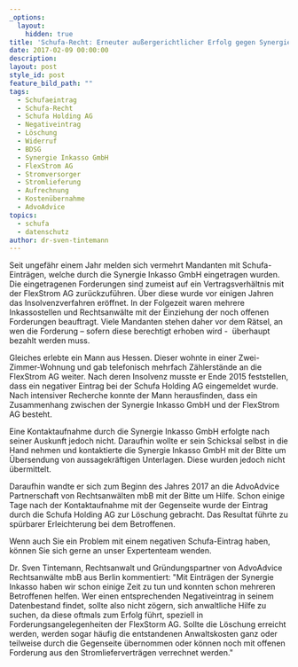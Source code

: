 ```yaml
---
_options:
  layout:
    hidden: true
title: 'Schufa-Recht: Erneuter außergerichtlicher Erfolg gegen Synergie Inkasso GmbH'
date: 2017-02-09 00:00:00
description:
layout: post
style_id: post
feature_bild_path: ""
tags:
  - Schufaeintrag
  - Schufa-Recht
  - Schufa Holding AG
  - Negativeintrag
  - Löschung
  - Widerruf
  - BDSG
  - Synergie Inkasso GmbH
  - FlexStrom AG
  - Stromversorger
  - Stromlieferung
  - Aufrechnung
  - Kostenübernahme
  - AdvoAdvice
topics:
  - schufa
  - datenschutz
author: dr-sven-tintemann
---
```



Seit ungefähr einem Jahr melden sich vermehrt Mandanten mit Schufa-Einträgen, welche durch die Synergie Inkasso GmbH eingetragen wurden. Die eingetragenen Forderungen sind zumeist auf ein Vertragsverhältnis mit der FlexStrom AG zurückzuführen. Über diese wurde vor einigen Jahren das Insolvenzverfahren eröffnet. In der Folgezeit waren mehrere Inkassostellen und Rechtsanwälte mit der Einziehung der noch offenen Forderungen beauftragt. Viele Mandanten stehen daher vor dem Rätsel, an wen die Forderung – sofern diese berechtigt erhoben wird -  überhaupt bezahlt werden muss.

Gleiches erlebte ein Mann aus Hessen. Dieser wohnte in einer Zwei-Zimmer-Wohnung und gab telefonisch mehrfach Zählerstände an die FlexStrom AG weiter. Nach deren Insolvenz musste er Ende 2015 feststellen, dass ein negativer Eintrag bei der Schufa Holding AG eingemeldet wurde. Nach intensiver Recherche konnte der Mann herausfinden, dass ein Zusammenhang zwischen der Synergie Inkasso GmbH und der FlexStrom AG besteht.

Eine Kontaktaufnahme durch die Synergie Inkasso GmbH erfolgte nach seiner Auskunft jedoch nicht. Daraufhin wollte er sein Schicksal selbst in die Hand nehmen und kontaktierte die Synergie Inkasso GmbH mit der Bitte um Übersendung von aussagekräftigen Unterlagen. Diese wurden jedoch nicht übermittelt.

Daraufhin wandte er sich zum Beginn des Jahres 2017 an die AdvoAdvice Partnerschaft von Rechtsanwälten mbB mit der Bitte um Hilfe. Schon einige Tage nach der Kontaktaufnahme mit der Gegenseite wurde der Eintrag durch die Schufa Holding AG zur Löschung gebracht. Das Resultat führte zu spürbarer Erleichterung bei dem Betroffenen.

Wenn auch Sie ein Problem mit einem negativen Schufa-Eintrag haben, können Sie sich gerne an unser Expertenteam wenden.

Dr. Sven Tintemann, Rechtsanwalt und Gründungspartner von AdvoAdvice Rechtsanwälte mbB aus Berlin kommentiert: "Mit Einträgen der Synergie Inkasso haben wir schon einige Zeit zu tun und konnten schon mehreren Betroffenen helfen. Wer einen entsprechenden Negativeintrag in seinem Datenbestand findet, sollte also nicht zögern, sich anwaltliche Hilfe zu suchen, da diese oftmals zum Erfolg führt, speziell in Forderungsangelegenheiten der FlexStorm AG. Sollte die Löschung erreicht werden, werden sogar häufig die entstandenen Anwaltskosten ganz oder teilweise durch die Gegenseite übernommen oder können noch mit offenen Forderung aus den Stromlieferverträgen verrechnet werden."